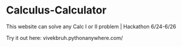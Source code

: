 # Calculus-Calculator
This website can solve any Calc I or II problem | Hackathon 6/24-6/26


Try it out here: vivekbruh.pythonanywhere.com/
